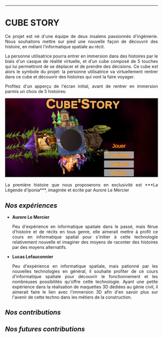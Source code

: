 
---
# **CUBE STORY**

<p style="text-align:justify;">
Ce projet est né d'une équipe de deux insaïens passionnés d'ingénierie. Nous souhaitons mettre sur pied une nouvelle façon de découvrir des histoire, en mélant l'informatique spatiale au récit.</p>
<p style="text-align:justify;">
La personne utilisatrice pourra entrer en immersion dans des histoires par le biais d'un casque de réalité virtuelle, et d'un cube composé de 5 touches qui lui permettront de se déplacer et de prendre des décisions. Ce cube est alors le symbole du projet: la personne utilisatrice va virtuellement rentrer dans ce cube et découvrir des histoires qui vont la faire voyager.
</p>
<p style="text-align:justify;">
Profitez d'un apperçu de l'écran initial, avant de rentrer en immersion parmis un choix de 5 histoires:</p>
<center>

![alt text](Accueil-1.png)</center>
<p style="text-align:justify;">La première histoire que nous proposerons en exclusivité est ***La Légende d'Iponia***, imaginée et écrite par Aurore Le Mercier</p>

## ***Nos expériences***
+ **Aurore Le Mercier**
    <p style="text-align:justify;">
    Peu d'expérience en informatique spatiale dans le passé, mais férue d'histoire et de récits en tous genre, elle aimerait mettre à profit ce cours en informatique spatial pour s'initier à cette technologie relativement nouvelle et imaginer des moyens de raconter des histoires par des moyens alternatifs.</p>

+ **Lucas Lefauconnier**
    <p style="text-align:justify;">
    Peu d'expérience en informatique spatiale, mais pationné par les nouvelles technologies en général, il souhaite profiter de ce cours d'informatique spatiale pour découvrir le fonctionnement et les nombreuses possibilités qu'offre cette technologie. Ayant une petite expérience dans la réalisation de maquettes 3D dédiées au génie civil, il aimerait faire le lien avec l'immersion 3D afin d'en savoir plus sur l'avenir de cette techno dans les métiers de la construction.
    </p>


## ***Nos contributions***

## ***Nos futures contributions***

